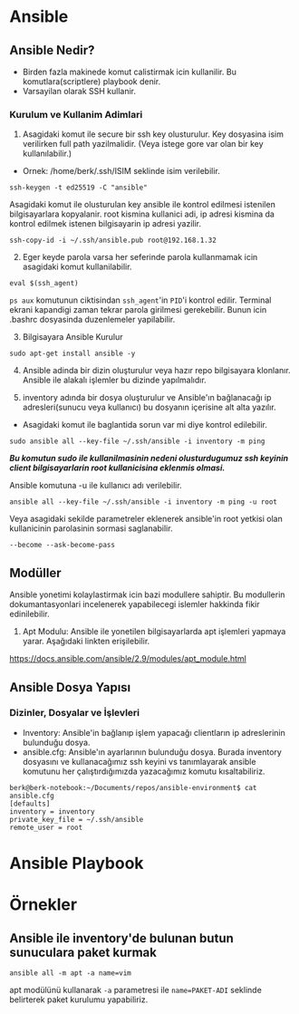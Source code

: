 # Ansible

## Ansible Nedir?

- Birden fazla makinede komut calistirmak icin kullanilir. Bu komutlara(scriptlere) playbook denir.
- Varsayilan olarak SSH kullanir.

### Kurulum ve Kullanim Adimlari

1. Asagidaki komut ile secure bir ssh key olusturulur. Key dosyasina isim verilirken full path yazilmalidir. (Veya istege gore var olan bir key kullanılabilir.)

- Ornek: /home/berk/.ssh/ISIM seklinde isim verilebilir.

```
ssh-keygen -t ed25519 -C "ansible"
```

Asagidaki komut ile olusturulan key ansible ile kontrol edilmesi istenilen bilgisayarlara kopyalanir. root kismina kullanici adi, ip adresi kismina da kontrol edilmek istenen bilgisayarin ip adresi yazilir.

```
ssh-copy-id -i ~/.ssh/ansible.pub root@192.168.1.32
```

2. Eger keyde parola varsa her seferinde parola kullanmamak icin asagidaki komut kullanilabilir.

```
eval $(ssh_agent)
```
```ps aux``` komutunun ciktisindan ```ssh_agent```'in ```PID```'i kontrol edilir. Terminal ekrani kapandigi zaman tekrar parola girilmesi gerekebilir. Bunun icin .bashrc dosyasinda duzenlemeler yapilabilir.

3. Bilgisayara Ansible Kurulur

```
sudo apt-get install ansible -y
```

4. Ansible adinda bir dizin oluşturulur veya hazır repo bilgisayara klonlanır. Ansible ile alakalı işlemler bu dizinde yapılmalıdır.

5. inventory adında bir dosya oluşturulur ve Ansible'ın bağlanacağı ip adresleri(sunucu veya kullanıcı) bu dosyanın içerisine alt alta yazılır.

- Asagidaki komut ile baglantida sorun var mi diye kontrol edilebilir.

```
sudo ansible all --key-file ~/.ssh/ansible -i inventory -m ping
```

***Bu komutun sudo ile kullanilmasinin nedeni olusturdugumuz ssh keyinin client bilgisayarlarin root kullanicisina eklenmis olmasi.***

Ansible komutuna -u ile kullanıcı adı verilebilir.

```
ansible all --key-file ~/.ssh/ansible -i inventory -m ping -u root
```

Veya asagidaki sekilde parametreler eklenerek ansible'in root yetkisi olan kullanicinin parolasinin sormasi saglanabilir.

```
--become --ask-become-pass
```

## Modüller

Ansible yonetimi kolaylastirmak icin bazi modullere sahiptir. Bu modullerin dokumantasyonlari incelenerek yapabilecegi islemler hakkinda fikir edinilebilir.

1. Apt Modulu: Ansible ile yonetilen bilgisayarlarda apt işlemleri yapmaya yarar. Aşağıdaki linkten erişilebilir.

https://docs.ansible.com/ansible/2.9/modules/apt_module.html

## Ansible Dosya Yapısı

### Dizinler, Dosyalar ve İşlevleri

- Inventory: Ansible'in bağlanıp işlem yapacağı clientların ip adreslerinin bulunduğu dosya.
- ansible.cfg: Ansible'ın ayarlarının bulunduğu dosya. Burada inventory dosyasını ve kullanacağımız ssh keyini vs tanımlayarak ansible komutunu her çalıştırdığımızda yazacağımız komutu kısaltabiliriz.

```
berk@berk-notebook:~/Documents/repos/ansible-environment$ cat ansible.cfg 
[defaults]
inventory = inventory
private_key_file = ~/.ssh/ansible
remote_user = root
```

# Ansible Playbook


# Örnekler

## Ansible ile inventory'de bulunan butun sunuculara paket kurmak

```
ansible all -m apt -a name=vim
```

apt modülünü kullanarak ```-a``` parametresi ile ```name=PAKET-ADI``` seklinde belirterek paket kurulumu yapabiliriz.



